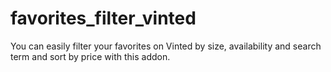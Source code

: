# favorites_filter_vinted
You can easily filter your favorites on Vinted by size, availability and search term and sort by price with this addon.
